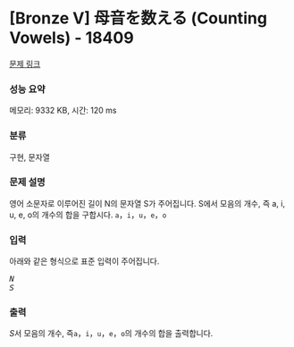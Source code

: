 # [Bronze V] 母音を数える (Counting Vowels) - 18409 

[문제 링크](https://www.acmicpc.net/problem/18409) 

### 성능 요약

메모리: 9332 KB, 시간: 120 ms

### 분류

구현, 문자열

### 문제 설명

<p>영어 소문자로 이루어진 길이 N의 문자열 S가 주어집니다. S에서 모음의 개수, 즉 a, i, u, e, o의 개수의 합을 구합시다.
<code>a</code>，<code>i</code>，<code>u</code>，<code>e</code>，<code>o</code></p>

### 입력 

 <p>아래와 같은 형식으로 표준 입력이 주어집니다.</p>

<pre><var>N</var>
<var>S</var></pre>

### 출력 

 <p><var>S</var>서 모음의 개수, 즉<code>a</code>，<code>i</code>，<code>u</code>，<code>e</code>，<code>o</code>의 개수의 합을 출력합니다.</p>

